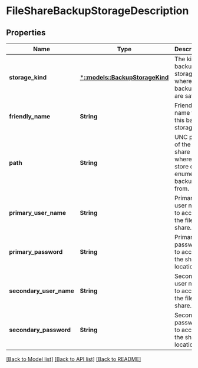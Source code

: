 # FileShareBackupStorageDescription

## Properties
Name | Type | Description | Notes
------------ | ------------- | ------------- | -------------
**storage_kind** | [***::models::BackupStorageKind**](BackupStorageKind.md) | The kind of backup storage, where backups are saved. | [default to null]
**friendly_name** | **String** | Friendly name for this backup storage. | [optional] [default to null]
**path** | **String** | UNC path of the file share where to store or enumerate backups from. | [default to null]
**primary_user_name** | **String** | Primary user name to access the file share. | [optional] [default to null]
**primary_password** | **String** | Primary password to access the share location. | [optional] [default to null]
**secondary_user_name** | **String** | Secondary user name to access the file share. | [optional] [default to null]
**secondary_password** | **String** | Secondary password to access the share location | [optional] [default to null]

[[Back to Model list]](../README.md#documentation-for-models) [[Back to API list]](../README.md#documentation-for-api-endpoints) [[Back to README]](../README.md)


